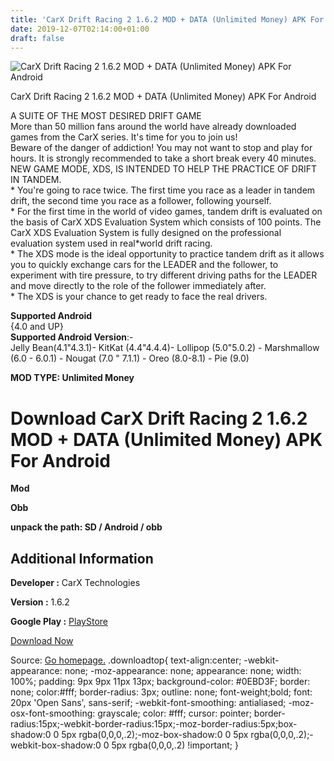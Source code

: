 ```yaml
---
title: 'CarX Drift Racing 2 1.6.2 MOD + DATA (Unlimited Money) APK For Android'
date: 2019-12-07T02:14:00+01:00
draft: false
---
```


![CarX Drift Racing 2 1.6.2 MOD + DATA (Unlimited Money) APK For Android](https://i0.wp.com/apkhome.net/wp-content/uploads/2019/11/CarX-Drift-Racing-2-1.png "CarX Drift Racing 2 1.6.2 MOD + DATA (Unlimited Money) APK For Android")

  

CarX Drift Racing 2 1.6.2 MOD + DATA (Unlimited Money) APK For Android

A SUITE OF THE MOST DESIRED DRIFT GAME  
More than 50 million fans around the world have already downloaded games from the CarX series. It's time for you to join us!  
Beware of the danger of addiction! You may not want to stop and play for hours. It is strongly recommended to take a short break every 40 minutes.  
NEW GAME MODE, XDS, IS INTENDED TO HELP THE PRACTICE OF DRIFT IN TANDEM.  
\* You're going to race twice. The first time you race as a leader in tandem drift, the second time you race as a follower, following yourself.  
\* For the first time in the world of video games, tandem drift is evaluated on the basis of CarX XDS Evaluation System which consists of 100 points. The CarX XDS Evaluation System is fully designed on the professional evaluation system used in real\*world drift racing.  
\* The XDS mode is the ideal opportunity to practice tandem drift as it allows you to quickly exchange cars for the LEADER and the follower, to experiment with tire pressure, to try different driving paths for the LEADER and move directly to the role of the follower immediately after.  
\* The XDS is your chance to get ready to face the real drivers.

**Supported Android**  
{4.0 and UP}  
**Supported Android Version**:-  
Jelly Bean(4.1"4.3.1)- KitKat (4.4"4.4.4)- Lollipop (5.0"5.0.2) - Marshmallow (6.0 - 6.0.1) - Nougat (7.0 " 7.1.1) - Oreo (8.0-8.1) - Pie (9.0)

**MOD TYPE: Unlimited Money**

Download CarX Drift Racing 2 1.6.2 MOD + DATA (Unlimited Money) APK For Android
===============================================================================

**Mod**

**Obb**

**unpack the path: SD / Android / obb**

Additional Information
----------------------

**Developer :** CarX Technologies

**Version :** 1.6.2

**Google Play :** [PlayStore](https://play.google.com/store/apps/details?id=com.carxtech.carxdr2)

  

[Download Now](https://store4app.co/post/carx-drift-racing-2-1-6-2-mod-data-unlimited-money-apk-for-android_1575043512)

  
Source: [Go homepage.](https://store4app.co/post/carx-drift-racing-2-1-6-2-mod-data-unlimited-money-apk-for-android_1575043512) .downloadtop{ text-align:center; -webkit-appearance: none; -moz-appearance: none; appearance: none; width: 100%; padding: 9px 9px 11px 13px; background-color: #0EBD3F; border: none; color:#fff; border-radius: 3px; outline: none; font-weight;bold; font: 20px 'Open Sans', sans-serif; -webkit-font-smoothing: antialiased; -moz-osx-font-smoothing: grayscale; color: #fff; cursor: pointer; border-radius:15px;-webkit-border-radius:15px;-moz-border-radius:5px;box-shadow:0 0 5px rgba(0,0,0,.2);-moz-box-shadow:0 0 5px rgba(0,0,0,.2);-webkit-box-shadow:0 0 5px rgba(0,0,0,.2) !important; }
